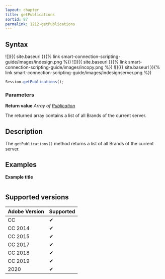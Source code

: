 ```yaml
---
layout: chapter
title: getPublications
sortid: 87
permalink: 1212-getPublications
---
```

## Syntax

![]({{ site.baseurl }}{% link smart-connection-scripting-guide/images/indesign.png %}) ![]({{ site.baseurl }}{% link smart-connection-scripting-guide/images/incopy.png %}) ![]({{ site.baseurl }}{% link smart-connection-scripting-guide/images/indesignserver.png %})
```javascript
Session.getPublications();
```

### Parameters

**Return value** *Array of [Publication](../../EntPublication/index.md)*

The returned array contains a list of all Brands of the current server.

## Description

The `getPublications()` method returns a list of all Brands of the current server.

## Examples

**Example title**

```javascript

```

## Supported versions

| Adobe Version | Supported |
|---------------|---------|
| CC            | ✔       |
| CC 2014       | ✔       |
| CC 2015       | ✔       |
| CC 2017       | ✔       |
| CC 2018       | ✔       |
| CC 2019       | ✔       |
| 2020          | ✔       |